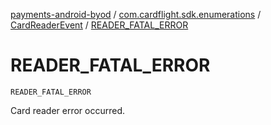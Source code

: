 [payments-android-byod](../../index.md) / [com.cardflight.sdk.enumerations](../index.md) / [CardReaderEvent](index.md) / [READER_FATAL_ERROR](./-r-e-a-d-e-r_-f-a-t-a-l_-e-r-r-o-r.md)

# READER_FATAL_ERROR

`READER_FATAL_ERROR`

Card reader error occurred.

